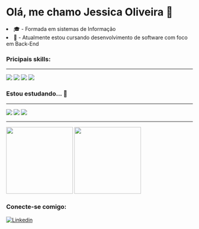 ### <h1>Olá, me chamo Jessica Oliveira 👋</h1>

<li>🎓 - Formada em sistemas de Informação</li>
<li>🌱 - Atualmente estou cursando desenvolvimento de software com foco em Back-End</li>

<h3>Pricipais skills:</h3>
<hr>
<div>

  <img src="https://img.shields.io/badge/HTML5-E34F26?style=for-the-badge&logo=html5&logoColor=white"/>
  <img src="https://img.shields.io/badge/CSS3-1572B6?style=for-the-badge&logo=css3&logoColor=white"/>
  <img src="https://img.shields.io/badge/JavaScript-323330?style=for-the-badge&logo=javascript&logoColor=F7DF1E"/>
  <img src="https://img.shields.io/badge/GitHub-100000?style=for-the-badge&logo=github&logoColor=white"/>  

</div>

<h3>Estou estudando... 🧩</h3>
<hr>
<div>

  <img src="https://img.shields.io/badge/Node.js-43853D?style=for-the-badge&logo=node.js&logoColor=white"/>
  <img src="https://img.shields.io/badge/Express.js-404D59?style=for-the-badge"/>
  <img src="https://img.shields.io/badge/PostgreSQL-316192?style=for-the-badge&logo=postgresql&logoColor=white"/>
  
</div>
<hr>
<div>
  
  <img height="180em" src="https://github-readme-stats.vercel.app/api?username=jessica-gabrielle&show_icons=true&theme=gruvbox"/>
  <img height="180em" src="https://github-readme-stats.vercel.app/api/top-langs/?username=jessica-gabrielle&layout=compact&theme=gruvbox"/>
  
</div>

<h3>Conecte-se comigo:</h3>

[![Linkedin](https://img.shields.io/badge/LinkedIn-0077B5?style=for-the-badge&logo=linkedin&logoColor=white)](https://www.linkedin.com/in/jessica-rocha-oliveira)
